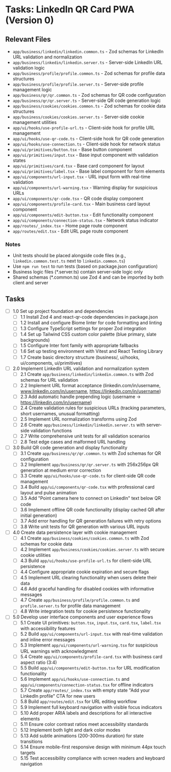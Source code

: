 # Tasks: LinkedIn QR Card PWA (Version 0)

## Relevant Files

- `app/business/linkedin/linkedin.common.ts` - Zod schemas for LinkedIn URL validation and normalization
- `app/business/linkedin/linkedin.server.ts` - Server-side LinkedIn URL validation logic
- `app/business/profile/profile.common.ts` - Zod schemas for profile data structures
- `app/business/profile/profile.server.ts` - Server-side profile management logic
- `app/business/qr/qr.common.ts` - Zod schemas for QR code configuration
- `app/business/qr/qr.server.ts` - Server-side QR code generation logic
- `app/business/cookies/cookies.common.ts` - Zod schemas for cookie data structures
- `app/business/cookies/cookies.server.ts` - Server-side cookie management utilities
- `app/ui/hooks/use-profile-url.ts` - Client-side hook for profile URL management
- `app/ui/hooks/use-qr-code.ts` - Client-side hook for QR code generation
- `app/ui/hooks/use-connection.ts` - Client-side hook for network status
- `app/ui/primitives/button.tsx` - Base button component
- `app/ui/primitives/input.tsx` - Base input component with validation states
- `app/ui/primitives/card.tsx` - Base card component for layout
- `app/ui/primitives/label.tsx` - Base label component for form elements
- `app/ui/components/url-input.tsx` - URL input form with real-time validation
- `app/ui/components/url-warning.tsx` - Warning display for suspicious URLs
- `app/ui/components/qr-code.tsx` - QR code display component
- `app/ui/components/profile-card.tsx` - Main business card layout component
- `app/ui/components/edit-button.tsx` - Edit functionality component
- `app/ui/components/connection-status.tsx` - Network status indicator
- `app/routes/_index.tsx` - Home page route component
- `app/routes/edit.tsx` - Edit URL page route component

### Notes

- Unit tests should be placed alongside code files (e.g., `linkedin.common.test.ts` next to `linkedin.common.ts`)
- Use `npm run test` to run tests (based on package.json configuration)
- Business logic files (*.server.ts) contain server-side logic only
- Shared schemas (*.common.ts) use Zod 4 and can be imported by both client and server

## Tasks

- [ ] 1.0 Set up project foundation and dependencies
  - [ ] 1.1 Install Zod 4 and react-qr-code dependencies in package.json
  - [ ] 1.2 Install and configure Biome linter for code formatting and linting
  - [ ] 1.3 Configure TypeScript settings for proper Zod integration
  - [ ] 1.4 Set up Tailwind CSS custom color palette (blue primary, slate backgrounds)
  - [ ] 1.5 Configure Inter font family with appropriate fallbacks
  - [ ] 1.6 Set up testing environment with Vitest and React Testing Library
  - [ ] 1.7 Create basic directory structure (business/, ui/hooks, ui/components, ui/primitives)

- [ ] 2.0 Implement LinkedIn URL validation and normalization system
  - [ ] 2.1 Create `app/business/linkedin/linkedin.common.ts` with Zod schemas for URL validation
  - [ ] 2.2 Implement URL format acceptance (linkedin.com/in/username, www.linkedin.com/in/username, https://linkedin.com/in/username)
  - [ ] 2.3 Add automatic handle prepending logic (username → https://linkedin.com/in/username)
  - [ ] 2.4 Create validation rules for suspicious URLs (tracking parameters, short usernames, unusual formatting)
  - [ ] 2.5 Implement URL normalization transforms using Zod
  - [ ] 2.6 Create `app/business/linkedin/linkedin.server.ts` with server-side validation functions
  - [ ] 2.7 Write comprehensive unit tests for all validation scenarios
  - [ ] 2.8 Test edge cases and malformed URL handling

- [ ] 3.0 Build QR code generation and display functionality
  - [ ] 3.1 Create `app/business/qr/qr.common.ts` with Zod schemas for QR configuration
  - [ ] 3.2 Implement `app/business/qr/qr.server.ts` with 256x256px QR generation at medium error correction
  - [ ] 3.3 Create `app/ui/hooks/use-qr-code.ts` for client-side QR code management
  - [ ] 3.4 Build `app/ui/components/qr-code.tsx` with professional card layout and pulse animation
  - [ ] 3.5 Add "Point camera here to connect on LinkedIn" text below QR code
  - [ ] 3.6 Implement offline QR code functionality (display cached QR after initial generation)
  - [ ] 3.7 Add error handling for QR generation failures with retry options
  - [ ] 3.8 Write unit tests for QR generation with various URL inputs

- [ ] 4.0 Create data persistence layer with cookie management
  - [ ] 4.1 Create `app/business/cookies/cookies.common.ts` with Zod schemas for cookie data
  - [ ] 4.2 Implement `app/business/cookies/cookies.server.ts` with secure cookie utilities
  - [ ] 4.3 Build `app/ui/hooks/use-profile-url.ts` for client-side URL persistence
  - [ ] 4.4 Configure appropriate cookie expiration and secure flags
  - [ ] 4.5 Implement URL clearing functionality when users delete their data
  - [ ] 4.6 Add graceful handling for disabled cookies with informative messages
  - [ ] 4.7 Create `app/business/profile/profile.common.ts` and `profile.server.ts` for profile data management
  - [ ] 4.8 Write integration tests for cookie persistence functionality

- [ ] 5.0 Develop user interface components and user experience flows
  - [ ] 5.1 Create UI primitives: `button.tsx`, `input.tsx`, `card.tsx`, `label.tsx` with accessibility features
  - [ ] 5.2 Build `app/ui/components/url-input.tsx` with real-time validation and inline error messages
  - [ ] 5.3 Implement `app/ui/components/url-warning.tsx` for suspicious URL warnings with acknowledgment
  - [ ] 5.4 Create `app/ui/components/profile-card.tsx` with business card aspect ratio (3:4)
  - [ ] 5.5 Build `app/ui/components/edit-button.tsx` for URL modification functionality
  - [ ] 5.6 Implement `app/ui/hooks/use-connection.ts` and `app/ui/components/connection-status.tsx` for offline indicators
  - [ ] 5.7 Create `app/routes/_index.tsx` with empty state "Add your LinkedIn profile" CTA for new users
  - [ ] 5.8 Build `app/routes/edit.tsx` for URL editing workflow
  - [ ] 5.9 Implement full keyboard navigation with visible focus indicators
  - [ ] 5.10 Add proper ARIA labels and descriptions for all interactive elements
  - [ ] 5.11 Ensure color contrast ratios meet accessibility standards
  - [ ] 5.12 Implement both light and dark color modes
  - [ ] 5.13 Add subtle animations (200-300ms duration) for state transitions
  - [ ] 5.14 Ensure mobile-first responsive design with minimum 44px touch targets
  - [ ] 5.15 Test accessibility compliance with screen readers and keyboard navigation